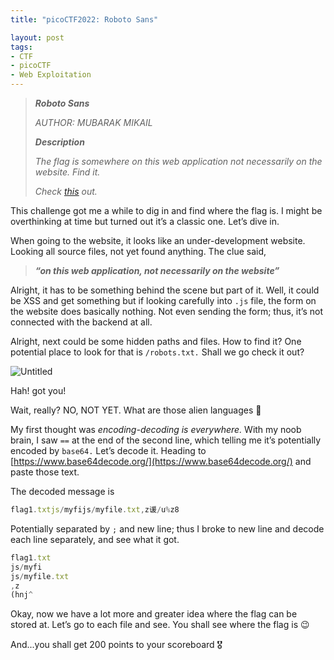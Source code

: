 ```yaml
---
title: "picoCTF2022: Roboto Sans"

layout: post
tags: 
- CTF
- picoCTF
- Web Exploitation
---
```


> ***Roboto Sans***
> 
> 
> *AUTHOR: MUBARAK MIKAIL*
> 
> ***Description***
> 
> *The flag is somewhere on this web application not necessarily on the website. Find it.*
> 
> *Check [this](http://saturn.picoctf.net:55983/) out.*
> 

This challenge got me a while to dig in and find where the flag is. I might be overthinking at time but turned out it’s a classic one. Let’s dive in.

When going to the website, it looks like an under-development website. Looking all source files, not yet found anything. The clue said,

> ***“on this web application, not necessarily on the website”***
> 

Alright, it has to be something behind the scene but part of it. Well, it could be XSS and get something but if looking carefully into `.js` file, the form on the website does basically nothing. Not even sending the form; thus, it’s not connected with the backend at all. 

Alright, next could be some hidden paths and files. How to find it? One potential place to look for that is `/robots.txt.` Shall we go check it out?

![Untitled](/assets/posts/2022-03-29-picoCTF2022%20~%20whoop%2C%20my%20first%20CTF%20%F0%9F%9A%80/2022-03-30-picoCTF2022-Roboto-Sans/Untitled.png)

Hah! got you! 

Wait, really? NO, NOT YET. What are those alien languages 🤔

My first thought was *encoding-decoding is everywhere.* With my noob brain, I saw `==` at the end of the second line, which telling me it’s potentially encoded by `base64.` Let’s decode it. Heading to [https://www.base64decode.org/](https://www.base64decode.org/) and paste those text.

The decoded message is 

```jsx
flag1.txtjs/myfijs/myfile.txt,z谖/u%z8
```

Potentially separated by `;`  and new line; thus I broke to new line and decode each line separately, and see what it got.

```jsx
flag1.txt
js/myfi
js/myfile.txt
,z
(hnj^
```

Okay, now we have a lot more and greater idea where the flag can be stored at. Let’s go to each file and see. You shall see where the flag is 😉

And...you shall get 200 points to your scoreboard 🎖️
